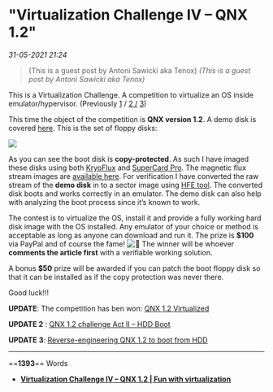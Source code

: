 # "Virtualization Challenge IV – QNX 1.2"

*31-05-2021 21:24* 

> (This is a guest post by Antoni Sawicki aka Tenox)
*(This is a guest post by Antoni Sawicki aka Tenox)*

This is a Virtualization Challenge. A competition to virtualize an OS inside emulator/hypervisor. (Previously [1](https://virtuallyfun.com/wordpress/2015/08/09/venix86-challenge/) / [2 /](https://virtuallyfun.com/wordpress/2015/09/19/virtualization-challenge-ii/) [3](https://virtuallyfun.com/wordpress/2018/07/18/virtualization-challenge-iii-acorn-arm-minix/))

This time the object of the competition is **QNX version 1.2**. A demo disk is covered [here](https://virtuallyfun.com/wordpress/2020/10/05/qnx-1-1-demo-disk/). This is the set of floppy disks:

![](https://virtuallyfun.com/wordpress/wp-content/uploads/2020/10/floppies-3-768x1024.jpg)

As you can see the boot disk is **copy-protected**. As such I have imaged these disks using both [KryoFlux](https://www.kryoflux.com/) and [SuperCard Pro](https://www.cbmstuff.com/proddetail.php?prod=SCP). The magnetic flux stream images are [available here](http://tenox.pdp-11.ru/qnx/qnx1/). For verification I have converted the raw stream of the **demo disk** in to a sector image using [HFE tool](http://hxc2001.free.fr/floppy_drive_emulator/index.html#download). The converted disk boots and works correctly in an emulator. The demo disk can also help with analyzing the boot process since it’s known to work.

The contest is to virtualize the OS, install it and provide a fully working hard disk image with the OS installed. Any emulator of your choice or method is acceptable as long as anyone can download and run it. The prize is **$100** via PayPal and of course the fame! ![🙂](https://s.w.org/images/core/emoji/13.0.1/svg/1f642.svg) The winner will be whoever **comments the article first** with a verifiable working solution.

A bonus **$50** prize will be awarded if you can patch the boot floppy disk so that it can be installed as if the copy protection was never there.

Good luck!!!

**UPDATE**: The competition has ben won: [QNX 1.2 Virtualized](https://virtuallyfun.com/wordpress/2020/12/03/qnx-1-2-virtualized/)

**UPDATE 2** : [QNX 1.2 challenge Act II – HDD Boot](https://virtuallyfun.com/wordpress/2020/12/13/virtualization-challenge-iv-act-ii-qnx-1-2-hdd-boot/)

**UPDATE** **3**: [Reverse-engineering QNX 1.2 to boot from HDD](https://virtuallyfun.com/wordpress/2021/02/13/reverse-engineering-qnx-1-2-to-boot-from-hdd/)
***

==**1393**== Words

- **[Virtualization Challenge IV – QNX 1.2 | Fun with virtualization](https://virtuallyfun.com/wordpress/2020/10/13/virtualization-challenge-iv-qnx-1-2/)**